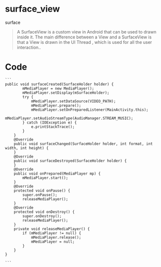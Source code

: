# surface_view
surface
>A SurfaceView is a custom view in Android that can be used to drawn inside it. The main difference between a View and a SurfaceView is that a View is drawn in the UI Thread , which is used for all the user interaction..

# Code

````
```
public void surfaceCreated(SurfaceHolder holder) {
        mMediaPlayer = new MediaPlayer();
        mMediaPlayer.setDisplay(mSurfaceHolder);
        try {
            mMediaPlayer.setDataSource(VIDEO_PATH);
            mMediaPlayer.prepare();
            mMediaPlayer.setOnPreparedListener(MainActivity.this);
            mMediaPlayer.setAudioStreamType(AudioManager.STREAM_MUSIC);
        } catch (IOException e) {
            e.printStackTrace();
        }
    }
    @Override
    public void surfaceChanged(SurfaceHolder holder, int format, int width, int height) {
    }
    @Override
    public void surfaceDestroyed(SurfaceHolder holder) {
    }
    @Override
    public void onPrepared(MediaPlayer mp) {
        mMediaPlayer.start();
    }
    @Override
    protected void onPause() {
        super.onPause();
        releaseMediaPlayer();
    }
    @Override
    protected void onDestroy() {
        super.onDestroy();
        releaseMediaPlayer();
    }
    private void releaseMediaPlayer() {
        if (mMediaPlayer != null) {
            mMediaPlayer.release();
            mMediaPlayer = null;
        }
    }
}

```
````

